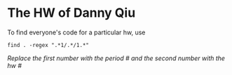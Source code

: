 The HW of Danny Qiu
===================

To find everyone's code for a particular hw, use

```find . -regex ".*1/.*/1.*"```

_Replace the first number with the period # and the second number with the hw #_
